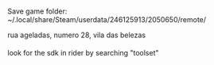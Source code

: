 

####
Save game folder: ~/.local/share/Steam/userdata/246125913/2050650/remote/

rua ageladas, numero 28, vila das belezas

####
look for the sdk in rider by searching "toolset"
